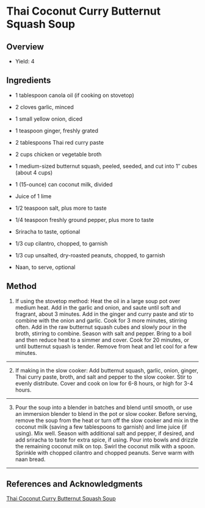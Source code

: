 # Thai Coconut Curry Butternut Squash Soup

## Overview

- Yield: 4

## Ingredients

- 1 tablespoon canola oil (if cooking on stovetop)

- 2 cloves garlic, minced

- 1 small yellow onion, diced

- 1 teaspoon ginger, freshly grated

- 2 tablespoons Thai red curry paste

- 2 cups chicken or vegetable broth

- 1 medium-sized butternut squash, peeled, seeded, and cut into 1″ cubes (about 4 cups)

- 1 (15-ounce) can coconut milk, divided

- Juice of 1 lime

- 1/2 teaspoon salt, plus more to taste

- 1/4 teaspoon freshly ground pepper, plus more to taste

- Sriracha to taste, optional

- 1/3 cup cilantro, chopped, to garnish

- 1/3 cup unsalted, dry-roasted peanuts, chopped, to garnish

- Naan, to serve, optional

## Method

1. If using the stovetop method: Heat the oil in a large soup pot over medium heat. Add in the garlic and onion, and saute until soft and fragrant, about 3 minutes. Add in the ginger and curry paste and stir to combine with the onion and garlic. Cook for 3 more minutes, stirring often. Add in the raw butternut squash cubes and slowly pour in the broth, stirring to combine. Season with salt and pepper. Bring to a boil and then reduce heat to a simmer and cover. Cook for 20 minutes, or until butternut squash is tender. Remove from heat and let cool for a few minutes.
---

2. If making in the slow cooker: Add butternut squash, garlic, onion, ginger, Thai curry paste, broth, and salt and pepper to the slow cooker. Stir to evenly distribute. Cover and cook on low for 6-8 hours, or high for 3-4 hours.
---

3. Pour the soup into a blender in batches and blend until smooth, or use an immersion blender to blend in the pot or slow cooker. Before serving, remove the soup from the heat or turn off the slow cooker and mix in the coconut milk (saving a few tablespoons to garnish) and lime juice (if using). Mix well. Season with additional salt and pepper, if desired, and add sriracha to taste for extra spice, if using. Pour into bowls and drizzle the remaining coconut milk on top. Swirl the coconut milk with a spoon. Sprinkle with chopped cilantro and chopped peanuts. Serve warm with naan bread.
---

## References and Acknowledgments

[Thai Coconut Curry Butternut Squash Soup](https://hostthetoast.com/thai-coconut-curry-butternut-squash-soup/)

